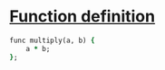 [1]: http://rosettacode.org/wiki/Function_definition

# [Function definition][1]

```ruby
func multiply(a, b) {
    a * b;
};
```